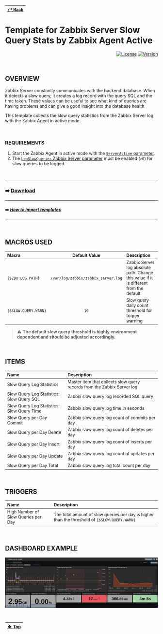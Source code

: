 | [↩️ Back](../) |
| --- |

# Template for Zabbix Server Slow Query Stats by Zabbix Agent Active

<div align="right">

[![License](https://img.shields.io/badge/License-GPL3-blue?logo=opensourceinitiative&logoColor=fff)](./../../LICENSE)
[![Version](https://img.shields.io/badge/Version-722-blue?logo=zotero&color=0aa8d2)](./zabbix_slow_query_template_v722.yaml)

</div>

<BR>

## OVERVIEW

Zabbix Server constantly communicates with the backend database. When it detects a slow query, it creates a log record with the query SQL and the time taken. These values can be useful to see what kind of queries are having problems and can give a good insight into the database health.

This template collects the slow query statistics from the Zabbix Server log with the Zabbix Agent in active mode.

<BR>

### REQUIREMENTS

1. Start the Zabbix Agent in active mode with the [`ServerActive` parameter](https://www.zabbix.com/documentation/current/en/manual/appendix/config/zabbix_agent2).
2. The [`LogSlowQueries` Zabbix Server parameter](https://www.zabbix.com/documentation/current/en/manual/appendix/config/zabbix_server) must be enabled (`>0`) for slow queries to be logged.

<BR>

---
### ➡️ [Download](./zabbix_slow_query_template_v722.yaml)
---
#### ➡️ [*How to import templates*](https://www.zabbix.com/documentation/current/en/manual/xml_export_import/templates#importing)
---

<BR>

## MACROS USED

| Macro                | Default Value                       | Description |
| :------------------- | :---------------------------------: | :---------- |
| `{$ZBX.LOG.PATH}`    | `/var/log/zabbix/zabbix_server.log` | Zabbix Server log absolute path. Change this value if it is different from the default |
| `{$SLOW.QUERY.WARN}` | `10`                                | Slow query daily count threshold for trigger warning |

> ⚠️ **The default slow query threshold is highly environment dependent and should be adjusted accordingly.**

<BR>

## ITEMS

| Name                                       | Description |
| :----------------------------------------- | :---------- |
| Slow Query Log Statistics                  | Master item that collects slow query records from the Zabbix Server log |
| Slow Query Log Statistics: Slow Query SQL  | Zabbix slow query log recorded SQL query |
| Slow Query Log Statistics: Slow Query Time | Zabbix slow query log time in seconds |
| Slow Query per Day Commit                  | Zabbix slow query log count of commits per day |
| Slow Query per Day Delete                  | Zabbix slow query log count of deletes per day |
| Slow Query per Day Insert                  | Zabbix slow query log count of inserts per day |
| Slow Query per Day Update                  | Zabbix slow query log count of updates per day |
| Slow Query per Day Total                   | Zabbix slow query log total count per day |

<BR>

## TRIGGERS

| Name                                | Description |
| :---------------------------------- | :---------- |
| High Number of Slow Queries per Day | The total amount of slow queries per day is higher than the threshold of `{$SLOW.QUERY.WARN}` |

<BR>

## DASHBOARD EXAMPLE

![Zabbix Link Quality Dashboard](./image/dashboard_sample.png)

<BR>

| [⬆️ Top](#template-for-zabbix-server-slow-query-stats-by-zabbix-agent-active) |
| --- |
